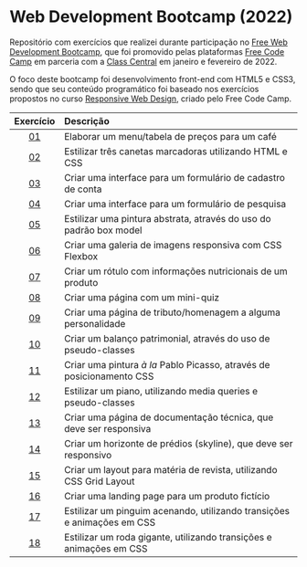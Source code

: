 # Web Development Bootcamp (2022)
Repositório com exercícios que realizei durante participação no [Free Web Development Bootcamp](https://www.classcentral.com/cohorts/webdev-bootcamp-spring-2022), que foi promovido pelas plataformas [Free Code Camp](https://www.freecodecamp.org/) em parceria com a [Class Central](https://www.classcentral.com/) em janeiro e fevereiro de 2022. &nbsp;

O foco deste bootcamp foi desenvolvimento front-end com HTML5 e CSS3, sendo que seu conteúdo programático foi baseado nos exercícios propostos no curso [Responsive Web Design](https://www.freecodecamp.org/learn/2022/responsive-web-design/), criado pelo Free Code Camp.   

| Exercício | Descrição 
| :---:     | :---
| [01](https://michelelozada.github.io/Web-Dev-Bootcamp-2022/01-Elaborar_tabela_de_precos/) | Elaborar um menu/tabela de preços para um café    
| [02](https://michelelozada.github.io/Web-Dev-Bootcamp-2022/02-Estilizar_tres_canetas_marcadoras/) | Estilizar três canetas marcadoras utilizando HTML e CSS   
| [03](https://michelelozada.github.io/Web-Dev-Bootcamp-2022/03-Criar_formulario_de_cadastro/) | Criar uma interface para um formulário de cadastro de conta  
| [04](https://michelelozada.github.io/Web-Dev-Bootcamp-2022/04-Criar_formulário_de_pesquisa/) | Criar uma interface para um formulário de pesquisa   
| [05](https://michelelozada.github.io/Web-Dev-Bootcamp-2022/05-Estilizar_pintura_abstrata/) | Estilizar uma pintura abstrata, através do uso do padrão box model  
| [06](https://michelelozada.github.io/Web-Dev-Bootcamp-2022/06-Criar_galeria_de_imagens/) | Criar uma galeria de imagens responsiva com CSS Flexbox   
| [07](https://michelelozada.github.io/Web-Dev-Bootcamp-2022/07-Criar_rotulo_nutricional/) | Criar um rótulo com informações nutricionais de um produto   
| [08](https://michelelozada.github.io/Web-Dev-Bootcamp-2022/08-Criar_mini-quiz/) | Criar uma página com um mini-quiz    
| [09](https://michelelozada.github.io/Web-Dev-Bootcamp-2022/09-Criar_pagina_tributo/) | Criar uma página de tributo/homenagem a alguma personalidade  
| [10](https://michelelozada.github.io/Web-Dev-Bootcamp-2022/10-Criar_balanco_patrimonial/) | Criar um balanço patrimonial, através do uso de pseudo-classes   
| [11](https://michelelozada.github.io/Web-Dev-Bootcamp-2022/11-Estilizar_pintura_Picasso/) | Criar uma pintura *à la* Pablo Picasso, através de posicionamento CSS   
| [12](https://michelelozada.github.io/Web-Dev-Bootcamp-2022/12-Estilizar_um_piano/) | Estilizar um piano, utilizando media queries e pseudo-classes   
| [13](https://michelelozada.github.io/Web-Dev-Bootcamp-2022/13-Criar_pagina_de_documentacao_tecnica/) | Criar uma página de documentação técnica, que deve ser responsiva   
| [14](https://michelelozada.github.io/Web-Dev-Bootcamp-2022/14-Criar-um-horizonte-de-predios/) | Criar um horizonte de prédios (skyline), que deve ser responsivo   
| [15](https://michelelozada.github.io/Web-Dev-Bootcamp-2022/15-Criar-layout-materia-de-revista/) | Criar um layout para matéria de revista, utilizando CSS Grid Layout  
| [16](https://michelelozada.github.io/Web-Dev-Bootcamp-2022/16-Criar-uma-landing-page/) | Criar uma landing page para um produto fictício   
| [17](https://michelelozada.github.io/Web-Dev-Bootcamp-2022/17-Estilizar-um-pinguim-acenando/) | Estilizar um pinguim acenando, utilizando transições e animações em CSS   
| [18](https://michelelozada.github.io/Web-Dev-Bootcamp-2022/18-Estilizar-uma-roda-gigante/) | Estilizar um roda gigante, utilizando transições e animações em CSS   
